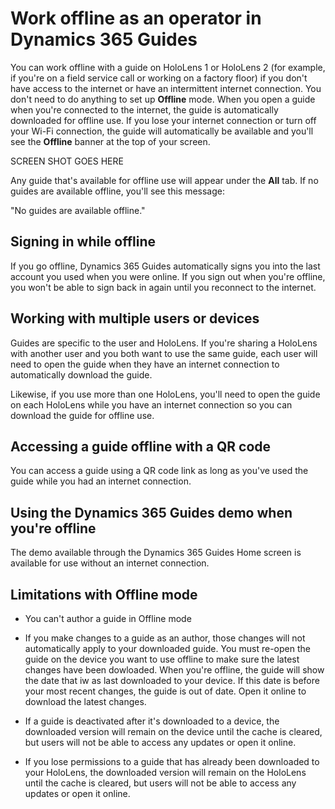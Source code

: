 

# Work offline as an operator in Dynamics 365 Guides

You can work offline with a guide on HoloLens 1 or HoloLens 2 (for example, if you're on a field service call or working on a factory floor) if you don't have access to the internet or have an intermittent internet connection. You don't need to do anything to set up **Offline** mode. When you open a guide when you're connected to the internet, the guide is automatically downloaded for offline use. If you lose your internet connection or turn off your Wi-Fi connection, the guide will automatically be available and you'll see the **Offline** banner at the top of your screen.

SCREEN SHOT GOES HERE

Any guide that's available for offline use will appear under the **All** tab. If no guides are available offline, you'll see this message: 

"No guides are available offline."

## Signing in while offline

If you go offline, Dynamics 365 Guides automatically signs you into the last account you used when you were online. If you sign out when you're offline, you won't be able to sign back in again until you reconnect to the internet.

## Working with multiple users or devices

Guides are specific to the user and HoloLens. If you're sharing a HoloLens with another user and you both want to use the same guide, each user will need to open the guide when they have an internet connection to automatically download the guide. 

Likewise, if you use more than one HoloLens, you'll need to open the guide on each HoloLens while you have an internet connection so you can download the guide for offline use.

## Accessing a guide offline with a QR code

You can access a guide using a QR code link as long as you've used the guide while you had an internet connection.

## Using the Dynamics 365 Guides demo when you're offline

The demo available through the Dynamics 365 Guides Home screen is available for use without an internet connection.

## Limitations with Offline mode

- You can't author a guide in Offline mode

- If you make changes to a guide as an author, those changes will not automatically apply to your downloaded guide. You must re-open the guide on the device you want to use offline to make sure the latest changes have been dowloaded. When you're offline, the guide will show the date that iw as last downloaded to your device. If this date is before your most recent changes, the guide is out of date. Open it online to download the latest changes.

- If a guide is deactivated after it's downloaded to a device, the downloaded version will remain on the device until the cache is cleared, but users will not be able to access any updates or open it online.

- If you lose permissions to a guide that has already been downloaded to your HoloLens, the downloaded version will remain on the HoloLens until the cache is cleared, but users will not be able to access any updates or open it online. 



